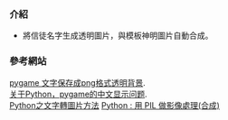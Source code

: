 ### 介紹
* 將信徒名字生成透明圖片，與模板神明圖片自動合成。

### 參考網站
[pygame 文字保存成png格式透明背景](https://blog.csdn.net/lunzi3775/article/details/78074916).   
[关于Python，pygame的中文显示问题](https://bbs.csdn.net/topics/391014962).   
[Python之文字轉圖片方法](https://www.itread01.com/article/1525917756.html)
[Python : 用 PIL 做影像處理(合成)](https://medium.com/@Syashin/python-%E7%85%A7%E7%89%87-%E7%B0%BD%E5%90%8D%E6%AA%94%E5%9C%96%E7%89%87%E5%90%88%E6%88%90%E5%B7%A5%E5%85%B7-e4df88f99994)